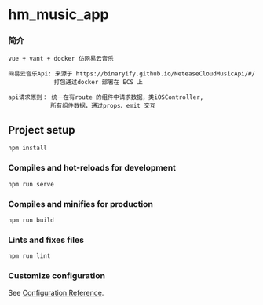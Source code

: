 # hm_music_app

### 简介
```
vue + vant + docker 仿网易云音乐

网易云音乐Api: 来源于 https://binaryify.github.io/NeteaseCloudMusicApi/#/
             打包通过docker 部署在 ECS 上

api请求原则： 统一在有route 的组件中请求数据，类iOSController, 
            所有组件数据，通过props、emit 交互
```


## Project setup
```
npm install
```

### Compiles and hot-reloads for development
```
npm run serve
```

### Compiles and minifies for production
```
npm run build
```

### Lints and fixes files
```
npm run lint
```

### Customize configuration
See [Configuration Reference](https://cli.vuejs.org/config/).

